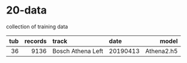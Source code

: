 # 20-data
collection of training data

| tub             | records | track             | date     | model          |
|----------------:|--------:|:------------------|:---------|---------------:|
| 36              |    9136 | Bosch Athena Left | 20190413 | Athena2.h5 |
